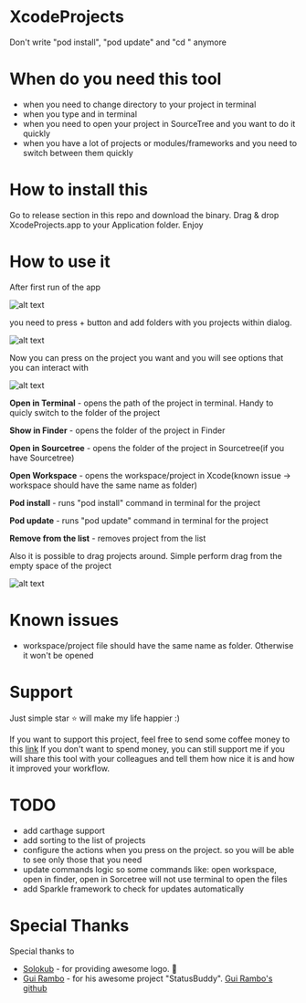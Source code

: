 # XcodeProjects
Don't write "pod install", "pod update" and "cd <your project>" anymore
  
# When do you need this tool
- when you need to change directory to  your project in terminal 
- when you type <pod install> and <pod update> in terminal
- when you need to open your project in SourceTree and you want to do it quickly
- when you have a lot of projects or modules/frameworks and you need to switch between them quickly
  
# How to install this
Go to release section in this repo and download the binary. Drag & drop XcodeProjects.app to your Application folder. Enjoy

# How to use it
After first run of the app 

![alt text](https://github.com/DKalachniuk/XcodeProjects/blob/master/blob/master/Images/example_empty_list.png?raw=true)

you need to press + button and add folders with you projects within dialog.

![alt text](https://github.com/DKalachniuk/XcodeProjects/blob/master/blob/master/Images/example_list_of_projects.png?raw=true)

Now you can press on the project you want and you will see options that you can interact with 

![alt text](https://github.com/DKalachniuk/XcodeProjects/blob/master/blob/master/Images/example_context_menu.png?raw=true)

**Open in Terminal** - opens the path of the project in terminal. Handy to quicly switch to the folder of the project

**Show in Finder** - opens the folder of the project in Finder

**Open in Sourcetree** - opens the folder of the project in Sourcetree(if you have Sourcetree)

**Open Workspace** - opens the workspace/project in Xcode(known issue -> workspace should have the same name as folder)


**Pod install** - runs "pod install" command in terminal for the project

**Pod update** - runs "pod update" command in terminal for the project


**Remove from the list** - removes project from the list

Also it is possible to drag projects around. Simple perform drag from the empty space of the project

![alt text](https://github.com/DKalachniuk/XcodeProjects/blob/master/blob/master/Images/example_drag_and_drop.png?raw=true)

# Known issues

- workspace/project file should have the same name as folder. Otherwise it won't be opened

# Support
Just simple star ⭐️ will make my life happier :) 

If you want to support this project, feel free to send some coffee money to this [link](paypal.me/dkalachniuk)
If you don't want to spend money, you can still support me if you will share this tool with your colleagues and tell them how nice it is and how it improved your workflow.

# TODO
- add carthage support
- add sorting to the list of projects
- configure the actions when you press on the project. so you will be able to see only those that you need
- update commands logic so some commands like: open workspace, open in finder, open in Sorcetree will not use terminal to open the files
- add Sparkle framework to check for updates automatically

# Special Thanks
Special thanks to 
- [Solokub](https://github.com/Solokub) - for providing awesome logo. 🥳
- [Gui Rambo](https://gumroad.com/insidegui) - for his awesome project "StatusBuddy". [Gui Rambo's github](https://github.com/insidegui)
